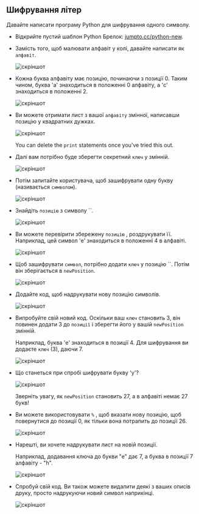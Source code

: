## Шифрування літер

Давайте написати програму Python для шифрування одного символу.

+ Відкрийте пустий шаблон Python Брелок: <a href="http://jumpto.cc/python-new" target="_blank">jumpto.cc/python-new</a>.

+ Замість того, щоб малювати алфавіт у колі, давайте написати як `алфавіт`.
    
    ![скріншот](images/messages-alphabet.png)

+ Кожна буква алфавіту має позицію, починаючи з позиції 0. Таким чином, буква 'a' знаходиться в положенні 0 алфавіту, а 'c' знаходиться в положенні 2.
    
    ![скріншот](images/messages-array.png)

+ Ви можете отримати лист з вашої `алфавіту` змінної, написавши позицію у квадратних дужках.
    
    ![скріншот](images/messages-alphabet-array.png)
    
    You can delete the `print` statements once you've tried this out.

+ Далі вам потрібно буде зберегти секретний `ключ` у змінній.
    
    ![скріншот](images/messages-key.png)

+ Потім запитайте користувача, щоб зашифрувати одну букву (називається `символом`).
    
    ![скріншот](images/messages-character.png)

+ Знайдіть `позицію` з символу ``.
    
    ![скріншот](images/messages-position.png)

+ Ви можете перевірити збережену `позицію` , роздрукувати її. Наприклад, цей символ 'e' знаходиться в положенні 4 в алфавіті.
    
    ![скріншот](images/messages-position-test.png)

+ Щоб зашифрувати `символ`, потрібно додати `ключ` у позицію ``. Потім він зберігається в `newPosition`.
    
    ![скріншот](images/messages-newposition.png)

+ Додайте код, щоб надрукувати нову позицію символів.
    
    ![скріншот](images/messages-newposition-print.png)

+ Випробуйте свій новий код. Оскільки ваш `ключ` становить 3, він повинен додати 3 до `позиції` і зберегти його у вашій `newPosition` змінній.
    
    Наприклад, буква 'e' знаходиться в позиції 4. Для шифрування ви додаєте `ключ` (3), даючи 7.
    
    ![скріншот](images/messages-newposition-test.png)

+ Що станеться при спробі шифрувати букву 'y'?
    
    ![скріншот](images/messages-modulus-bug.png)
    
    Зверніть увагу, як `newPosition` становить 27, а в алфавіті немає 27 букв!

+ Ви можете використовувати `%` , щоб вказати нову позицію, щоб повернутися до позиції 0, як тільки вона потрапить до позиції 26.
    
    ![скріншот](images/messages-modulus.png)

+ Нарешті, ви хочете надрукувати лист на новій позиції.
    
    Наприклад, додавання ключа до букви "е" дає 7, а буква в позиції 7 алфавіту - "h".
    
    ![скріншот](images/messages-newcharacter.png)

+ Спробуй свій код. Ви також можете видалити деякі з ваших описів друку, просто надрукуючи новий символ наприкінці.
    
    ![скріншот](images/messages-enc-test.png)